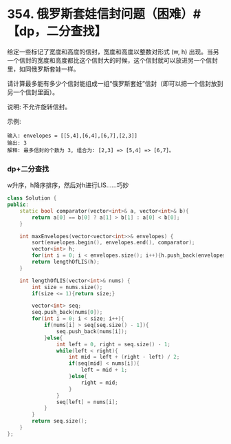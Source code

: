 # 354. 俄罗斯套娃信封问题（困难）# 【dp，二分查找】

给定一些标记了宽度和高度的信封，宽度和高度以整数对形式 (w, h) 出现。当另一个信封的宽度和高度都比这个信封大的时候，这个信封就可以放进另一个信封里，如同俄罗斯套娃一样。

请计算最多能有多少个信封能组成一组“俄罗斯套娃”信封（即可以把一个信封放到另一个信封里面）。

说明:
不允许旋转信封。

示例:

    输入: envelopes = [[5,4],[6,4],[6,7],[2,3]]
    输出: 3 
    解释: 最多信封的个数为 3, 组合为: [2,3] => [5,4] => [6,7]。

### dp+二分查找
w升序，h降序排序，然后对h进行LIS……巧妙
```c++
class Solution {
public:
    static bool comparator(vector<int>& a, vector<int>& b){
        return a[0] == b[0] ? a[1] > b[1] : a[0] < b[0];
    }

    int maxEnvelopes(vector<vector<int>>& envelopes) {
        sort(envelopes.begin(), envelopes.end(), comparator);
        vector<int> h;
        for(int i = 0; i < envelopes.size(); i++){h.push_back(envelopes[i][1]);}
        return lengthOfLIS(h);
    }

    int lengthOfLIS(vector<int>& nums) {
        int size = nums.size();
        if(size <= 1){return size;}

        vector<int> seq;
        seq.push_back(nums[0]);
        for(int i = 0; i < size; i++){
            if(nums[i] > seq[seq.size() - 1]){
                seq.push_back(nums[i]);
            }else{
                int left = 0, right = seq.size() - 1;
                while(left < right){
                    int mid = left + (right - left) / 2;
                    if(seq[mid] < nums[i]){
                        left = mid + 1;
                    }else{
                        right = mid;
                    }
                }
                seq[left] = nums[i];
            }
        }
        return seq.size();
    }
};
```